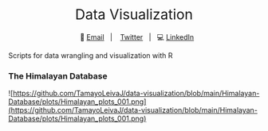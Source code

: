 <h1 style="font-weight:normal" align="center">
  &nbsp;Data Visualization&nbsp;
</h1>

<div align="center">

&nbsp;&nbsp;&nbsp;:incoming_envelope: [Email][Email]&nbsp;&nbsp;&nbsp;|&nbsp;&nbsp;&nbsp; <a href="#" class="fa fa-twitter"></a> [Twitter][Twitter]&nbsp;&nbsp;&nbsp;|&nbsp;&nbsp;&nbsp;:computer: [LinkedIn][LinkedIn]

</div>

[Twitter]:https://twitter.com/TamayoLeiva_J
[LinkedIn]:https:https://www.linkedin.com/in/javier-ignacio-tamayo-leiva-94613267/
[Email]:mailto:j.tamayo.leiva@gmail.com

Scripts for data wrangling and visualization with R

### The Himalayan Database

![https://github.com/TamayoLeivaJ/data-visualization/blob/main/Himalayan-Database/plots/Himalayan_plots_001.png](https://github.com/TamayoLeivaJ/data-visualization/blob/main/Himalayan-Database/plots/Himalayan_plots_001.png)

